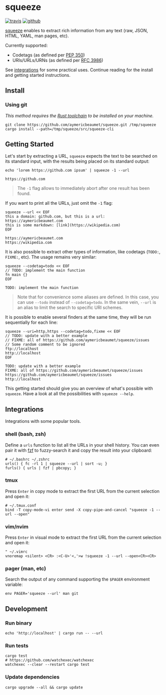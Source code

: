# squeeze

[![travis](https://img.shields.io/travis/aymericbeaumet/squeeze?style=flat-square&logo=travis)](https://travis-ci.org/aymericbeaumet/squeeze)
[![github](https://img.shields.io/github/issues/aymericbeaumet/squeeze?style=flat-square&logo=github)](https://github.com/aymericbeaumet/squeeze/issues)

[squeeze](https://github.com/aymericbeaumet/squeeze) enables to extract rich
information from any text (raw, JSON, HTML, YAML, man pages, etc).

Currently supported:

- Codetags (as defined per [PEP 350](https://www.python.org/dev/peps/pep-0350/))
- URIs/URLs/URNs (as defined per [RFC 3986](https://tools.ietf.org/html/rfc3986/))

See [integrations](#integrations) for some practical uses. Continue reading for
the install and getting started instructions.

## Install

### Using git

_This method requires the [Rust
toolchain](https://www.rust-lang.org/tools/install) to be installed on your
machine._

```shell
git clone https://github.com/aymericbeaumet/squeeze.git /tmp/squeeze
cargo install --path=/tmp/squeeze/src/squeeze-cli
```

## Getting Started

Let's start by extracting a URL, `squeeze` expects the text to be searched on
its standard input, with the results being placed on its standard output:

```shell
echo 'lorem https://github.com ipsum' | squeeze -1 --url
```

```
https://github.com
```

> The `-1` flag allows to immediately abort after one result has been found.

If you want to print all the URLs, just omit the `-1` flag:

```shell
squeeze --url << EOF
this a domain: github.com, but this is a url: https://aymericbeaumet.com
this is some markdown: [link](https://wikipedia.com)
EOF
```

```
https://aymericbeaumet.com
https://wikipedia.com
```

It is also possible to extract other types of information, like codetags
(`TODO:`, `FIXME:`, etc). The usage remains very similar:

```shell
squeeze --codetag=todo << EOF
// TODO: implement the main function
fn main {}
EOF
```

```
TODO: implement the main function
```

> Note that for convenience some aliases are defined. In this case, you can use
`--todo` instead of `--codetag=todo`. In the same vein, `--url` is an alias to
limit the search to specific URI schemes.

It is possible to enable several finders at the same time, they will be run
sequentially for each line:

```shell
squeeze --uri=http,https --codetag=todo,fixme << EOF
// TODO: update with a better example
// FIXME: all of https://github.com/aymericbeaumet/squeeze/issues
// Some random comment to be ignored
ftp://localhost
http://localhost
EOF
```

```
TODO: update with a better example
FIXME: all of https://github.com/aymericbeaumet/squeeze/issues
https://github.com/aymericbeaumet/squeeze/issues
http://localhost
```

This getting started should give you an overview of what's possible with
`squeeze`. Have a look at all the possibilities with `squeeze --help`.

## Integrations

Integrations with some popular tools.

### shell (bash, zsh)

Define a `urls` function to list all the URLs in your shell history. You can
even pair it with [fzf](https://github.com/junegunn/fzf) to fuzzy-search it and
copy the result into your clipboard:

```shell
# ~/.bashrc ~/.zshrc
urls() { fc -rl 1 | squeeze --url | sort -u; }
furls() { urls | fzf | pbcopy; }
```

### tmux

Press `Enter` in copy mode to extract the first URL from the current selection
and open it:

```tmux
# ~/.tmux.conf
bind -T copy-mode-vi enter send -X copy-pipe-and-cancel "squeeze -1 --url --open"
```

### vim/nvim

Press `Enter` in visual mode to extract the first URL from the current
selection and open it:

```vim
" ~/.vimrc
vnoremap <silent> <CR> :<C-U>'<,'>w !squeeze -1 --url --open<CR><CR>
```

### pager (man, etc)

Search the output of any command supporting the `$PAGER` environment variable:

```shell
env PAGER='squeeze --url' man git
```

## Development

### Run binary

```shell
echo 'http://localhost' | cargo run -- --url
```

### Run tests

```shell
cargo test
# https://github.com/watchexec/watchexec
watchexec --clear --restart cargo test
```

### Update dependencies

```shell
cargo upgrade --all && cargo update
```
